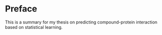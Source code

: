 # Preface

This is a summary for my thesis on predicting compound-protein interaction based on statistical learning. 
